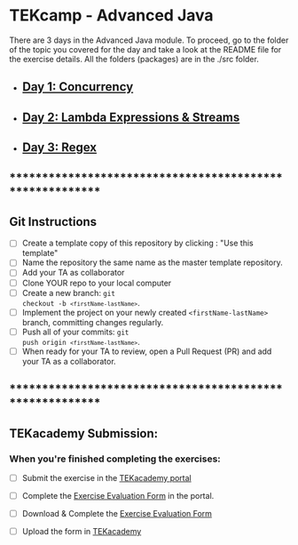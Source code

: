 # TEKcamp - Advanced Java

There are 3 days in the Advanced Java module.  To proceed, go to the folder of the topic you covered for the day and take a look at the README file for the exercise details.  All the folders (packages) are in the ./src folder.  

* [<h2>Day 1: Concurrency</h2>](https://github.com/TEKcamp/java-3/tree/master/src/concurrency)
* [<h2>Day 2: Lambda Expressions & Streams</h2>](https://github.com/TEKcamp/java-3/tree/master/src/lambda)
* [<h2>Day 3: Regex</h2>](https://github.com/TEKcamp/java-3/tree/master/src/regex)

## ********************************************************
## Git Instructions

- [ ] Create a template copy of this repository by clicking : "Use this template"
- [ ] Name the repository the same name as the master template repository.  
- [ ] Add your TA as collaborator
- [ ] Clone YOUR repo to your local computer
- [ ] Create a new branch: <code>git checkout -b `<firstName-lastName>`</code>.
- [ ] Implement the project on your newly created `<firstName-lastName>` branch, committing changes regularly.
- [ ] Push all of your commits: <code>git push origin `<firstName-lastName>`</code>.
- [ ] When ready for your TA to review, open a Pull Request (PR) and add your TA as a collaborator.

## ********************************************************
<h2>TEKacademy Submission: </h2>
<h3>When you're finished completing the exercises:</h3>

- [ ] Submit the exercise in the [TEKacademy portal](https://bit.ly/TEKacademy)

- [ ] Complete the <a href="https://bit.ly/2KE32Yw" target="_blank">Exercise Evaluation Form</a> in the portal. 
  
- [ ] Download & Complete the [Exercise Evaluation Form](https://bit.ly/TEKacademy)
  
- [ ] Upload the form in [TEKacademy](https://bit.ly/TEKacademy)
  